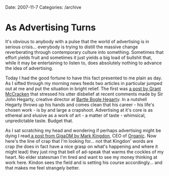 Date: 2007-11-7
Categories: /archive

# As Advertising Turns

It's obvious to anybody with a pulse that the world of advertising is in serious crisis... everybody is trying to distill the massive change reverberating through contemporary culture into something.  Sometimes that effort yields fruit and sometimes it just yields a big load of bullshit that, while it may be entertaining to listen to, does absolutely nothing to advance the idea of advertising.

Today I had the good fortune to have this fact presented to me plain as day.  As I sifted through my morning news feeds two articles in particular jumped out at me and put the situation in bright relief.  The first was <a href="http://www.cultureby.com/trilogy/2007/11/sir-john-boots-.html%23">a post by Grant McCracken</a> that stressed his utter disbelief at recent comments made by Sir John Hegarty, creative director at <a href="http://www.bartleboglehegarty.com/">Bartle Bogle Hegart</a>y.  In a nutshell Hegarty throws up his hands and comes clean that his career - his life's chosen work - is by and large a crapshoot.  Advertising at it's core is as ethereal and elusive as a work of art - a matter of taste - whimsical, unpredictable taste.  Budget that.

As I sat scratching my head and wondering if perhaps advertising might be dying I read<a href="http://gigaom.com/2007/11/07/future-of-online-advertising/"> a post from GigaOM by Mark Kingdon</a>, CEO of <a href="http://www.organic.com/">Organic</a>.  Now here's the line of crap that I'm looking for... not that Kingdon' words are crap (he does in fact have a nice grasp on what's happening and where it might lead) they just ring that bell of ad-speak that warms the cockles of my heart.  No elder statesman I'm tired and want to see my money thinking at work here.  Kindon sees the field and is setting his course accordingly... and that makes me feel strangely better.
